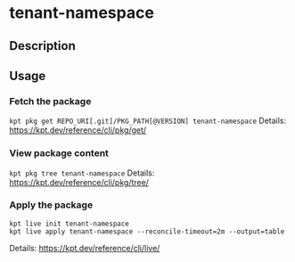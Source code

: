 # tenant-namespace

## Description


## Usage

### Fetch the package
`kpt pkg get REPO_URI[.git]/PKG_PATH[@VERSION] tenant-namespace`
Details: https://kpt.dev/reference/cli/pkg/get/

### View package content
`kpt pkg tree tenant-namespace`
Details: https://kpt.dev/reference/cli/pkg/tree/

### Apply the package
```
kpt live init tenant-namespace
kpt live apply tenant-namespace --reconcile-timeout=2m --output=table
```
Details: https://kpt.dev/reference/cli/live/
